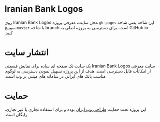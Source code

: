 ﻿# Iranian Bank Logos
&#x202b;این شاخه یعنی شاخه `gh-pages` محل سایت، معرفی پروژه Iranian Bank Logos روی GitHub.io است.
&#x202b;برای دسترسی به پروژه اصلی به branch یا شاخه `master` سوییچ کنید.

# انتشار سایت
&#x202b;سایت معرفی Iranian Bank Logos یک سایت تک صفحه ای ساده برای نمایش قسمتی از امکانات قابل دسترسی است. 
&#x202b;هدف از این پروژه تسهیل نمودن دسترسی به لوگوی مناسب بانک های ایرانی در سامانه های مبتنی بر وب است.

# حمایت
&#x202b;این پروژه تحت حمایت [طراحی وب ایران](http://webdesigniran.com) بوده و برای استفاده تجاری یا غیر تجاری، رایگان است.
